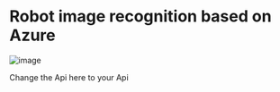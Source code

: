 #  Robot image recognition based on Azure
 
![image](https://user-images.githubusercontent.com/80332580/206151685-58a625f4-859a-4991-9da1-bd85ecb85b74.png)

Change the Api here to your Api
